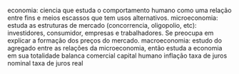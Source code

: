 economia: ciencia que estuda o comportamento humano como uma relação entre fins e meios escassos que tem usos alternativos.
microeconomia: estuda as estruturas de mercado (concorrencia, oligopolio, etc): investidores, consumidor, empresas e trabalhadores. Se preocupa em explicar a formação dos preços do mercado.
macroeconomia: estudo do agregado entre as relações da microeconomia, então estuda a economia em sua totalidade
balanca comercial
capital humano
inflação
taxa de juros nominal
taxa de juros real
